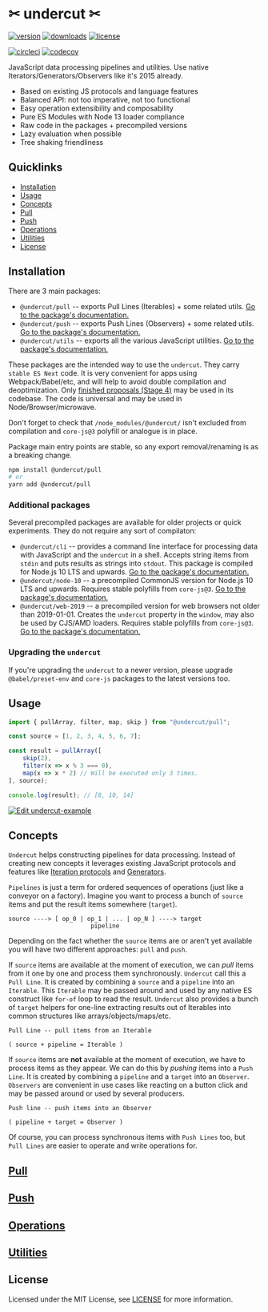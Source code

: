 # ✂ undercut ✂

[![version](https://img.shields.io/npm/v/undercut.svg)](https://www.npmjs.com/package/undercut)
[![downloads](https://img.shields.io/npm/dm/undercut.svg)](https://www.npmjs.com/package/undercut)
[![license](https://img.shields.io/npm/l/undercut.svg)](https://github.com/the-spyke/undercut/blob/master/LICENSE)

[![circleci](https://circleci.com/gh/the-spyke/undercut.svg?style=shield)](https://circleci.com/gh/the-spyke/undercut)
[![codecov](https://codecov.io/gh/the-spyke/undercut/branch/master/graph/badge.svg)](https://codecov.io/gh/the-spyke/undercut)

JavaScript data processing pipelines and utilities. Use native Iterators/Generators/Observers like it's 2015 already.

- Based on existing JS protocols and language features
- Balanced API: not too imperative, not too functional
- Easy operation extensibility and composability
- Pure ES Modules with Node 13 loader compliance
- Raw code in the packages + precompiled versions
- Lazy evaluation when possible
- Tree shaking friendliness

## Quicklinks

- [Installation](#installation)
- [Usage](#usage)
- [Concepts](#concepts)
- [Pull](packages/undercut-pull/README.md)
- [Push](packages/undercut-push/README.md)
- [Operations](operations.md)
- [Utilities](packages/undercut-utils/README.md)
- [License](#license)

## Installation

There are 3 main packages:

- `@undercut/pull` -- exports Pull Lines (Iterables) + some related utils. [Go to the package's documentation.](packages/undercut-pull/README.md)
- `@undercut/push` -- exports Push Lines (Observers) + some related utils. [Go to the package's documentation.](packages/undercut-push/README.md)
- `@undercut/utils` -- exports all the various JavaScript utilities. [Go to the package's documentation.](packages/undercut-utils/README.md)

These packages are the intended way to use the `undercut`. They carry `stable ES Next` code. It is very convenient for apps using Webpack/Babel/etc, and will help to avoid double compilation and deoptimization. Only [finished proposals (Stage 4)](https://github.com/tc39/proposals/blob/master/finished-proposals.md) may be used in its codebase. The code is universal and may be used in Node/Browser/microwave.

Don't forget to check that `/node_modules/@undercut/` isn't excluded from compilation and `core-js@3` polyfill or analogue is in place.

Package main entry points are stable, so any export removal/renaming is as a breaking change.

```sh
npm install @undercut/pull
# or
yarn add @undercut/pull
```

### Additional packages

Several precompiled packages are available for older projects or quick experiments. They do not require any sort of compilaton:

- `@undercut/cli` -- provides a command line interface for processing data with JavaScript and the `undercut` in a shell. Accepts string items from `stdin` and puts results as strings into `stdout`. This package is compiled for Node.js 10 LTS and upwards. [Go to the package's documentation.](packages/undercut-cli/README.md)
- `@undercut/node-10` -- a precompiled CommonJS version for Node.js 10 LTS and upwards. Requires stable polyfills from `core-js@3`. [Go to the package's documentation.](packages/undercut-node-10/README.md)
- `@undercut/web-2019` -- a precompiled version for web browsers not older than 2019-01-01. Creates the `undercut` property in the `window`, may also be used by CJS/AMD loaders. Requires stable polyfills from `core-js@3`. [Go to the package's documentation.](packages/undercut-web-2019/README.md)

### Upgrading the `undercut`

If you're upgrading the `undercut` to a newer version, please upgrade `@babel/preset-env` and `core-js` packages to the latest versions too.

## Usage

```js
import { pullArray, filter, map, skip } from "@undercut/pull";

const source = [1, 2, 3, 4, 5, 6, 7];

const result = pullArray([
    skip(2),
    filter(x => x % 3 === 0),
    map(x => x * 2) // Will be executed only 3 times.
], source);

console.log(result); // [8, 10, 14]
```

[![Edit undercut-example](https://codesandbox.io/static/img/play-codesandbox.svg)](https://codesandbox.io/s/undercut-example-9g1nh?fontsize=14&module=%2Fsrc%2Findex.js)

## Concepts

`Undercut` helps constructing pipelines for data processing. Instead of creating new concepts it leverages existing JavaScript protocols and features like [Iteration protocols](https://developer.mozilla.org/en-US/docs/Web/JavaScript/Reference/Iteration_protocols) and [Generators](https://developer.mozilla.org/en-US/docs/Web/JavaScript/Reference/Statements/function*).

`Pipelines` is just a term for ordered sequences of operations (just like a conveyor on a factory). Imagine you want to process a bunch of `source` items and put the result items somewhere (`target`).

```text
source ----> [ op_0 | op_1 | ... | op_N ] ----> target
                       pipeline
```

Depending on the fact whether the `source` items are or aren't yet available you will have two different approaches: `pull` and `push`.

If `source` items are available at the moment of execution, we can *pull* items from it one by one and process them synchronously. `Undercut` call this a `Pull Line`. It is created by combining a `source` and a `pipeline` into an `Iterable`. This `Iterable` may be passed around and used by any native ES construct like `for-of` loop to read the result. `Undercut` also provides a bunch of `target` helpers for one-line extracting results out of Iterables into common structures like arrays/objects/maps/etc.

```text
Pull Line -- pull items from an Iterable

( source + pipeline = Iterable )
```

If `source` items are **not** available at the moment of execution, we have to process items as they appear. We can do this by *pushing* items into a `Push Line`. It is created by combining a `pipeline` and a `target` into an `Observer`. `Observers` are convenient in use cases like reacting on a button click and may be passed around or used by several producers.

```text
Push line -- push items into an Observer

( pipeline + target = Observer )
```

Of course, you can process synchronous items with `Push Lines` too, but `Pull Lines` are easier to operate and write operations for.

## [Pull](packages/undercut-pull/README.md)

## [Push](packages/undercut-push/README.md)

## [Operations](operations.md)

## [Utilities](packages/undercut-utils/README.md)

## License

Licensed under the MIT License, see [LICENSE](LICENSE) for more information.
